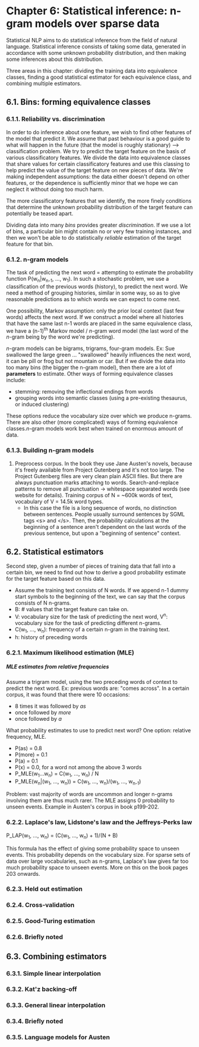# Chapter 6: Statistical inference: n-gram models over sparse data

Statistical NLP aims to do statistical inference from the field of natural language. Statistical inference consists of taking some data, generated in accordance with some unknown probability distribution, and then making some inferences about this distribution.

Three areas in this chapter: dividing the training data into equivalence classes, finding a good statistical estimator for each equivalence class, and combining multiple estimators.

## 6.1. Bins: forming equivalence classes

### 6.1.1. Reliability vs. discrimination

In order to do inference about one feature, we wish to find other features of the model that predict it. We assume that past behaviour is a good guide to what will happen in the future (that the model is roughly stationary) --> classification problem. We try to predict the target feature on the basis of various classificatory features. We divide the data into equivalence classes that share values for certain classificatory features and use this classing to help predict the value of the target feature on new pieces of data. We're making independent assumptions: the data either doesn't depend on other features, or the dependence is sufficiently minor that we hope we can neglect it without doing too much harm.

The more classificatory features that we identify, the more finely conditions that determine the unknown probability distribution of the target feature can potentially be teased apart. 

Dividing data into many *bins* provides greater *discrimination*. If we use a lot of bins, a particular bin might contain no or very few training instances, and then we won't be able to do statistically *reliable* estimation of the target feature for that bin.

### 6.1.2. n-gram models

The task of predicting the next word = attempting to estimate the probability function P(w<sub>n</sub>|w<sub>n-1</sub>, ..., w<sub>1</sub>). In such a stochastic problem, we use a classification of the previous words (history), to predict the next word. We need a method of grouping histories, similar in some way, so as to give reasonable predictions as to which words we can expect to come next.

One possibility, Markov assumption: only the prior local context (last few words) affects the next word. If we construct a model where all histories that have the same last n-1 words are placed in the same equivalence class, we have a (n-1)<sup>th</sup> Markov model / *n*-gram word model (the last word of the *n*-gram being by the word we're predicting).

*n*-gram models can be bigrams, trigrams, four-gram models. Ex: Sue swallowed the large green ... "swallowed" heavily influences the next word, it can be pill or frog but not mountain or car. But if we divide the data into too many bins (the bigger the n-gram model), then there are a lot of **parameters** to estimate. Other ways of forming equivalence classes include:

* stemming: removing the inflectional endings from words
* grouping words into semantic classes (using a pre-existing thesaurus, or induced clustering)

These options reduce the vocabulary size over which we produce n-grams. There are also other (more complicated) ways of forming equivalence classes.*n*-gram models work best when trained on enormous amount of data.

### 6.1.3. Building n-gram models

1. Preprocess corpus. In the book they use Jane Austen's novels, because it's freely available from Project Gutenberg and it's not too large. The Project Gutenberg files are very clean plain ASCII files. But there are always punctuation marks attaching to words. Search-and-replace patterns to remove all punctuation -> whitespace separated words (see website for details). Training corpus of N = ~600k words of text, vocabulary of V = 14.5k word types. 
    * In this case the file is a long sequence of words, no distinction between sentences. People usually surround sentences by SGML tags <s\> and </s\>. Then, the probability calculations at the beginning of a sentence aren't dependent on the last words of the previous sentence, but upon a "beginning of sentence" context.

## 6.2. Statistical estimators

Second step, given a number of pieces of training data that fall into a certain bin, we need to find out how to derive a good probability estimate for the target feature based on this data. 

* Assume the training text consists of N words. If we append n-1 dummy start symbols to the beginning of the text, we can say that the corpus consists of N n-grams. 
* B: \# values that the target feature can take on. 
* V: vocabulary size for the task of predicting the next word, V<sup>n</sup>: vocabulary size for the task of predicting different n-grams.
* C(w<sub>1</sub>, ..., w<sub>n</sub>): frequency of a certain n-gram in the training text.
* h: history of preceding words

### 6.2.1. Maximum likelihood estimation (MLE)

##### MLE estimates from relative frequencies

Assume a trigram model, using the two preceding words of context to predict the next word. Ex: previous words are: "comes across". In a certain corpus, it was found that there were 10 occasions:

* 8 times it was followed by *as*
* once followed by *more*
* once followed by *a*

What probability estimates to use to predict next word? One option: relative frequency, MLE.

* P(as) = 0.8
* P(more) = 0.1
* P(a) = 0.1
* P(x) = 0.0, for a word not among the above 3 words
* P_MLE(w<sub>1</sub>...w<sub>n</sub>) = C(w<sub>1</sub>, ..., w<sub>n</sub>) / N
* P_MLE(w<sub>n</sub>|(w<sub>1</sub>, ..., w<sub>n</sub>)) = C(w<sub>1</sub>, ..., w<sub>n</sub>)/(w<sub>1</sub>, ..., w<sub>n-1</sub>)

Problem: vast majority of words are uncommon and longer n-grams involving them are thus much rarer. The MLE assigns 0 probability to unseen events. Example in Austen's corpus in book p199-202.

### 6.2.2. Laplace's law, Lidstone's law and the Jeffreys-Perks law

P_LAP(w<sub>1</sub>, ..., w<sub>n</sub>) = (C(w<sub>1</sub>, ..., w<sub>n</sub>) + 1)/(N + B)

This formula has the effect of giving some probability space to unseen events. This probability depends on the vocabulary size. For sparse sets of data over large vocabularies, such as n-grams, Laplace's law gives far too much probability space to unseen events. More on this on the book pages 203 onwards.

### 6.2.3. Held out estimation
### 6.2.4. Cross-validation
### 6.2.5. Good-Turing estimation
### 6.2.6. Briefly noted
## 6.3. Combining estimators
### 6.3.1. Simple linear interpolation
### 6.3.2. Kat'z backing-off
### 6.3.3. General linear interpolation
### 6.3.4. Briefly noted
### 6.3.5. Language models for Austen